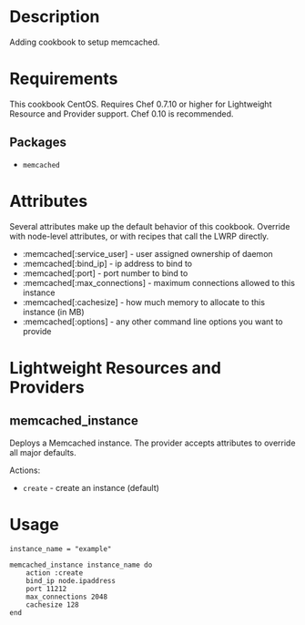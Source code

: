 Description
===========
Adding cookbook to setup memcached.

Requirements
============

This cookbook CentOS.  Requires Chef 0.7.10 or higher for Lightweight Resource
and Provider support.  Chef 0.10 is recommended.

Packages
-------

- `memcached`

Attributes
==========

Several attributes make up the default behavior of this cookbook.  Override with
node-level attributes, or with recipes that call the LWRP directly.

* :memcached[:service_user] - user assigned ownership of daemon
* :memcached[:bind_ip] - ip address to bind to
* :memcached[:port] - port number to bind to
* :memcached[:max_connections] - maximum connections allowed to this instance
* :memcached[:cachesize] - how much memory to allocate to this instance (in MB)
* :memcached[:options] - any other command line options you want to provide

Lightweight Resources and Providers
===================================

memcached_instance
----------------

Deploys a Memcached instance.  The provider accepts attributes to override all
major defaults.

Actions:

* `create` - create an instance (default)

Usage
=====

```
instance_name = "example"

memcached_instance instance_name do
	action :create
	bind_ip node.ipaddress
    port 11212
    max_connections 2048
    cachesize 128
end
```
